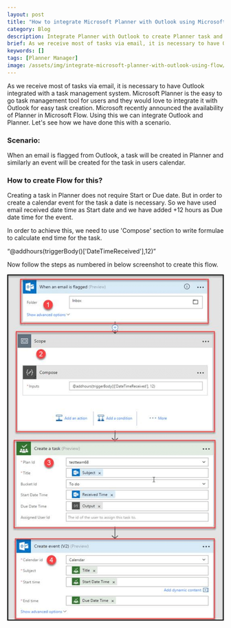 ```yaml
---
layout: post
title: "How to integrate Microsoft Planner with Outlook using Microsoft Flow"
category: Blog
description: Integrate Planner with Outlook to create Planner task and Calendar event from Outlook.
brief: As we receive most of tasks via email, it is necessary to have Outlook integrated with a task management system.
keywords: []
tags: [Planner Manager]
image: /assets/img/integrate-microsoft-planner-with-outlook-using-flow/header-image.png
---
```


As we receive most of tasks via email, it is necessary to have Outlook
integrated with a task management system. Microsoft Planner is the easy
to go task management tool for users and they would love to integrate it
with Outlook for easy task creation. Microsoft recently announced the
availability of Planner in Microsoft Flow. Using this we can integrate
Outlook and Planner. Let's see how we have done this with a scenario.

### Scenario: 

When an email is flagged from Outlook, a task will be created in Planner
and similarly an event will be created for the task in users calendar.

### How to create Flow for this? 

Creating a task in Planner does not require Start or Due date. But in
order to create a calendar event for the task a date is necessary. So we
have used email received date time as Start date and we have added +12
hours as Due date time for the event.

In order to achieve this, we need to use 'Compose' section to write
formulae to calculate end time for the task.

“@addhours(triggerBody()['DateTimeReceived'],12)”

Now follow the steps as numbered in below screenshot to create this
flow.

![](/assets/img/integrate-microsoft-planner-with-outlook-using-flow/planner-integration-with-outlook-using-flow.png)


